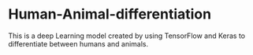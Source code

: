 # Human-Animal-differentiation
This is a deep Learning model created by using TensorFlow and Keras to differentiate between humans and animals. 
